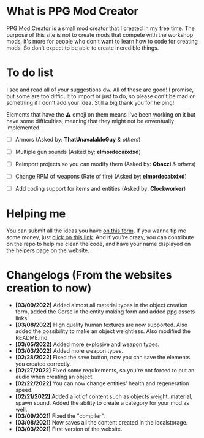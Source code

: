 # What is PPG Mod Creator
[PPG Mod Creator](https://cheeteau.github.io/PPG-Mod-Creator/) is a small mod creator that I created in my free time.
The purpose of this site is not to create mods that compete with the workshop mods, it's more for people who don't want to learn how to code for creating mods. So don't expect to be able to create incredible things.

# To do list
I see and read all of your suggestions dw. All of these are good! I promise, but some are too difficult to import or just to do, so please don't be mad or something if I don't add your idea. Still a big thank you for helping!

Elements that have the ⚠️ emoji on them means I've been working on it but have some difficulties, meaning that they might not be enventually implemented.

- [ ] Armors (Asked by: **ThatUnavalableGuy** _& others_)
- [ ] Multiple gun sounds (Asked by: **elmordecaixdxd**)
- [ ] Reimport projects so you can modify them (Asked by: **Qbaczi** _& others_)
- [ ] Change RPM of weapons (Rate of fire) (Asked by: **elmordecaixdxd**)
- [ ] Add coding support for items and entities (Asked by: **Clockworker**)


# Helping me
You can submit all the ideas you have [on this form](https://docs.google.com/forms/d/e/1FAIpQLScbHfIQZGH6lYh36BHUNsR70Eo5v74Qu9GzSbI-WFvuDAbsFA/viewform).
If you wanna tip me some money, just [click on this link](https://ko-fi.com/cheeteau).
And if you're crazy, you can contribute on the repo to help me clean the code, and have your name displayed on the helpers page on the website.

# Changelogs (From the websites creation to now)
- **[03/09/2022]** Added almost all material types in the object creation form, added the Gorse in the entity making form and added ppg assets links.
- **[03/08/2022]** High quality human textures are now supported. Also added the possibility to make an object weightless. Also modified the README.md
- **[03/05/2022]** Added more explosive and weapon types.
- **[03/03/2022]** Added more weapon types.
- **[02/28/2022]** Fixed the save button, now you can save the elements you created correctly.
- **[02/27/2022]** Fixed some requirements, so you're not forced to put an audio when creating an object.
- **[02/22/2022]** You can now change entities' health and regeneration speed.
- **[02/21/2022]** Added a lot of content such as objects weight, material, spawn sound. Added the ability to create a category for your mod as well.
- **[03/09/2021]** Fixed the "compiler".
- **[03/08/2021]** Now saves all the content created in the localstorage.
- **[03/03/2021]** First version of the website.
